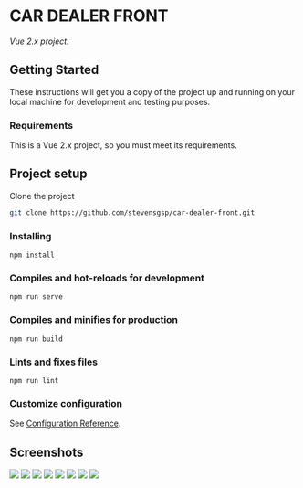 # CAR DEALER FRONT

_Vue 2.x project._

## Getting Started

These instructions will get you a copy of the project up and running on your local machine for development and testing purposes.

### Requirements

This is a Vue 2.x project, so you must meet its requirements.

## Project setup

Clone the project

```bash
git clone https://github.com/stevensgsp/car-dealer-front.git
```

### Installing
```
npm install
```

### Compiles and hot-reloads for development
```
npm run serve
```

### Compiles and minifies for production
```
npm run build
```

### Lints and fixes files
```
npm run lint
```

### Customize configuration
See [Configuration Reference](https://cli.vuejs.org/config/).

## Screenshots

<img src="https://i.imgur.com/9HcUasH.png">
<img src="https://i.imgur.com/sa224bp.png">
<img src="https://i.imgur.com/46XUxut.png">
<img src="https://i.imgur.com/rVVaLTh.png">
<img src="https://i.imgur.com/6GzdgLz.png">
<img src="https://i.imgur.com/DvkdHya.png">
<img src="https://i.imgur.com/NPnGND4.png">
<img src="https://i.imgur.com/OQM2MeJ.png">
